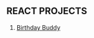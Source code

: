 ## REACT PROJECTS

1. [Birthday Buddy](https://65da3a2036b2bf3774be5552--cheery-kashata-d9497e.netlify.app/)
